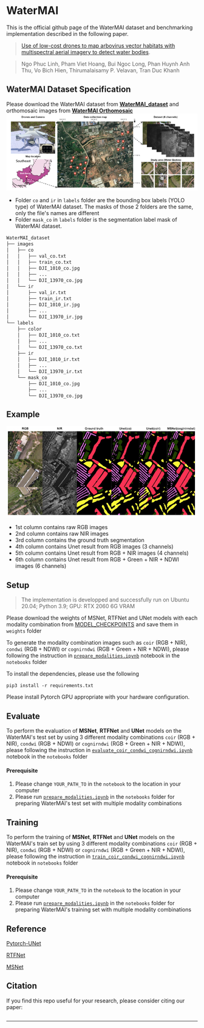 # WaterMAI

This is the official github page of the WaterMAI dataset and benchmarking implementation described in the following paper.

>[Use of low-cost drones to map arbovirus vector habitats with multispectral aerial imagery to detect water bodies]().

> Ngo Phuc Linh, Pham Viet Hoang, Bui Ngoc Long, Phan Huynh Anh Thu, Vo Bich Hien, Thirumalaisamy P. Velavan, Tran Duc Khanh

## WaterMAI Dataset Specification
Please download the WaterMAI dataset from [**WaterMAI_dataset**](https://drive.google.com/drive/folders/1-4EVZL1kFL2F72kpPst5z-YSsYrxhxeA?usp=sharing) and orthomosaic images from [**WaterMAI Orthomosaic**](https://drive.google.com/drive/folders/1ibAqoicHApP8f5G7uiAym4Lti5mGdZXH?usp=sharing)
<img src="./images/general_process.png" alt="drawing" width="" height=""/>

- Folder `co` and `ir` in `labels` folder are the bounding box labels (YOLO type) of WaterMAI dataset. The masks of those 2 folders are the same, only the file's names are different
- Folder `mask_co` in `labels` folder is the segmentation label mask of WaterMAI dataset.

```shell
WaterMAI_dataset
├── images
│   ├── co
│   │   ├── val_co.txt
│   │   ├── train_co.txt
│   │   ├── DJI_1010_co.jpg
│   │   ├── ...
│   │   └── DJI_13970_co.jpg
│   └── ir
│       ├── val_ir.txt
│       ├── train_ir.txt
│       ├── DJI_1010_ir.jpg
│       ├── ...
│       └── DJI_13970_ir.jpg
└── labels
    ├── color
    │   ├── DJI_1010_co.txt
    │   ├── ...
    │   └── DJI_13970_co.txt
    ├── ir
    │   ├── DJI_1010_ir.txt
    │   ├── ...
    │   └── DJI_13970_ir.txt
    └── mask_co
        ├── DJI_1010_co.jpg
        ├── ...
        └── DJI_13970_co.jpg
```
## Example
<img src="./images/segment_visualization.png" alt="drawing" width="" height=""/>

- 1st column contains raw RGB images
- 2nd column contains raw NIR images
- 3rd column contains the ground truth segmentation
- 4th column contains Unet result from RGB images (3 channels)
- 5th column contains Unet result from RGB + NIR images (4 channels)
- 6th column contains Unet result from RGB + Green + NIR + NDWI images (6 channels)

## Setup

> The implementation is developped and successfully run on Ubuntu 20.04; Python 3.9; GPU: RTX 2060 6G VRAM

Please download the weights of MSNet, RTFNet and UNet models with each modality combination from [MODEL_CHECKPOINTS](https://drive.google.com/drive/folders/16hAC0StVlxSq59yJr8n0u7k41hdgXOvB?usp=sharing) and save them in `weights` folder

To generate the modality combination images such as `coir` (RGB  + NIR), `condwi` (RGB + NDWI) or `cognirndwi` (RGB + Green + NIR + NDWI), please following the instruction in [`prepare_modalities.ipynb`](https://github.com/Hoangpham13579/WaterMAI/blob/8cfae3dc9f8a11efa169a208cac1aa2dc2d6c041/notebooks/prepare_modalities.ipynb) notebook in the `notebooks` folder

To install the dependencies, please use the following
```
pip3 install -r requirements.txt
```
Please install Pytorch GPU appropriate with your hardware configuration.

## Evaluate
To perform the evaluation of  **MSNet**, **RTFNet** and **UNet** models on the WaterMAI's test set by using 3 different modality combinations `coir` (RGB  + NIR), `condwi` (RGB + NDWI) or `cognirndwi` (RGB + Green + NIR + NDWI), please following the instruction in [`evaluate_coir_condwi_cognirndwi.ipynb`](https://github.com/Hoangpham13579/WaterMAI/blob/8cfae3dc9f8a11efa169a208cac1aa2dc2d6c041/notebooks/evaluate_coir_condwi_cognirndwi.ipynb) notebook in the `notebooks` folder
#### Prerequisite
1. Please change `YOUR_PATH_TO` in the `notebook` to the location in your computer
2. Please run [`prepare_modalities.ipynb`](https://github.com/Hoangpham13579/WaterMAI/blob/8cfae3dc9f8a11efa169a208cac1aa2dc2d6c041/notebooks/prepare_modalities.ipynb) in the `notebooks` folder for preparing WaterMAI's test set with multiple modality combinations

## Training
To perform the training of  **MSNet**, **RTFNet** and **UNet** models on the WaterMAI's train set by using 3 different modality combinations `coir` (RGB  + NIR), `condwi` (RGB + NDWI) or `cognirndwi` (RGB + Green + NIR + NDWI), please following the instruction in [`train_coir_condwi_cognirndwi.ipynb`](https://github.com/Hoangpham13579/WaterMAI/blob/8cfae3dc9f8a11efa169a208cac1aa2dc2d6c041/notebooks/train_coir_condwi_cognirndwi.ipynb) notebook in `notebooks` folder 
#### Prerequisite
1. Please change `YOUR_PATH_TO` in the `notebook` to the location in your computer
2. Please run [`prepare_modalities.ipynb`](https://github.com/Hoangpham13579/WaterMAI/blob/8cfae3dc9f8a11efa169a208cac1aa2dc2d6c041/notebooks/prepare_modalities.ipynb) in the `notebooks` folder for preparing WaterMAI's training set with multiple modality combinations

## Reference
[Pytorch-UNet](https://github.com/milesial/Pytorch-UNet)

[RTFNet](https://github.com/yuxiangsun/RTFNet)

[MSNet](https://github.com/taochx/MSNet)

## Citation

If you find this repo useful for your research, please consider citing our paper:

```bibtex

```
---


